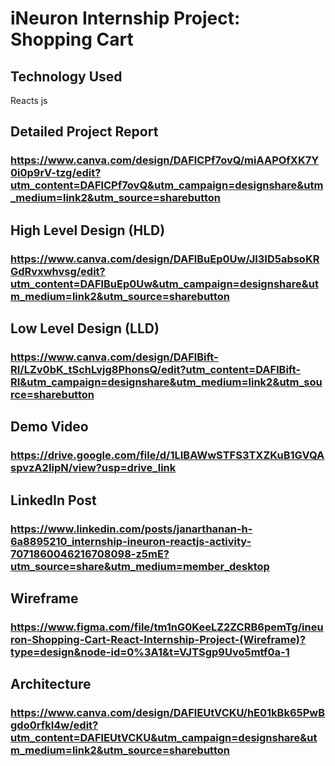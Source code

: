 # iNeuron Internship Project: Shopping Cart

## Technology Used
Reacts js
## Detailed Project Report
### https://www.canva.com/design/DAFlCPf7ovQ/miAAPOfXK7Y0i0p9rV-tzg/edit?utm_content=DAFlCPf7ovQ&utm_campaign=designshare&utm_medium=link2&utm_source=sharebutton 
## High Level Design (HLD)
 ### https://www.canva.com/design/DAFlBuEp0Uw/Jl3ID5absoKRGdRvxwhvsg/edit?utm_content=DAFlBuEp0Uw&utm_campaign=designshare&utm_medium=link2&utm_source=sharebutton
## Low Level Design (LLD)
### https://www.canva.com/design/DAFlBift-RI/LZv0bK_tSchLvjg8PhonsQ/edit?utm_content=DAFlBift-RI&utm_campaign=designshare&utm_medium=link2&utm_source=sharebutton
## Demo Video
### https://drive.google.com/file/d/1LIBAWwSTFS3TXZKuB1GVQAspvzA2IipN/view?usp=drive_link
## LinkedIn Post
### https://www.linkedin.com/posts/janarthanan-h-6a8895210_internship-ineuron-reactjs-activity-7071860046216708098-z5mE?utm_source=share&utm_medium=member_desktop
## Wireframe
### https://www.figma.com/file/tm1nG0KeeLZ2ZCRB6pemTg/ineuron-Shopping-Cart-React-Internship-Project-(Wireframe)?type=design&node-id=0%3A1&t=VJTSgp9Uvo5mtf0a-1
## Architecture 
### https://www.canva.com/design/DAFlEUtVCKU/hE01kBk65PwBgdo0rfkI4w/edit?utm_content=DAFlEUtVCKU&utm_campaign=designshare&utm_medium=link2&utm_source=sharebutton
